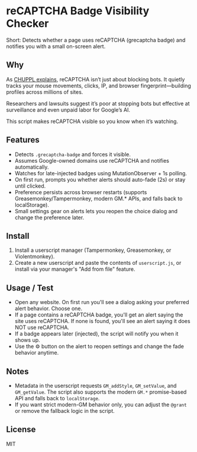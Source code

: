 # reCAPTCHA Badge Visibility Checker

Short: Detects whether a page uses reCAPTCHA (grecaptcha badge) and notifies you with a small on-screen alert.

## Why

As [CHUPPL explains](https://www.youtube.com/watch?v=VTsBP21-XpI), reCAPTCHA isn’t just about blocking bots. It quietly tracks your mouse movements, clicks, IP, and browser fingerprint—building profiles across millions of sites.

Researchers and lawsuits suggest it’s poor at stopping bots but effective at surveillance and even unpaid labor for Google’s AI.

This script makes reCAPTCHA visible so you know when it’s watching.

## Features

- Detects `.grecaptcha-badge` and forces it visible.  
- Assumes Google-owned domains use reCAPTCHA and notifies automatically.  
- Watches for late-injected badges using MutationObserver + 1s polling.  
- On first run, prompts you whether alerts should auto-fade (2s) or stay until clicked.  
- Preference persists across browser restarts (supports Greasemonkey/Tampermonkey, modern GM.* APIs, and falls back to localStorage).  
- Small settings gear on alerts lets you reopen the choice dialog and change the preference later.  

## Install

1. Install a userscript manager (Tampermonkey, Greasemonkey, or Violentmonkey).  
2. Create a new userscript and paste the contents of `userscript.js`, or install via your manager's "Add from file" feature.  

## Usage / Test

- Open any website. On first run you'll see a dialog asking your preferred alert behavior. Choose one.  
- If a page contains a reCAPTCHA badge, you'll get an alert saying the site uses reCAPTCHA. If none is found, you'll see an alert saying it does NOT use reCAPTCHA.  
- If a badge appears later (injected), the script will notify you when it shows up.  
- Use the ⚙️ button on the alert to reopen settings and change the fade behavior anytime.  

## Notes

- Metadata in the userscript requests `GM_addStyle`, `GM_setValue`, and `GM_getValue`. The script also supports the modern `GM.*` promise-based API and falls back to `localStorage`.  
- If you want strict modern-GM behavior only, you can adjust the `@grant` or remove the fallback logic in the script.  

## License

MIT
